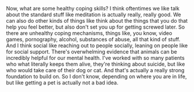  Now, what are some healthy coping skills? I think oftentimes we like talk about the standard stuff like meditation is actually really, really good. We can also do other kinds of things like think about the things that you do that help you feel better, but also don't set you up for getting screwed later. So there are unhealthy coping mechanisms, things like, you know, video games, pornography, alcohol, substances of abuse, all that kind of stuff. And I think social like reaching out to people socially, leaning on people like for social support. There's overwhelming evidence that animals can be incredibly helpful for our mental health. I've worked with so many patients who what literally keeps them alive, they're thinking about suicide, but like who would take care of their dog or cat. And that's actually a really strong foundation to build on. So I don't know, depending on where you are in life, but like getting a pet is actually not a bad idea.